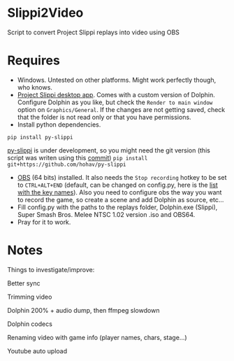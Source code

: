 # Slippi2Video
Script to convert Project Slippi replays into video using OBS

# Requires
* Windows. Untested on other platforms. Might work perfectly though, who knows.
* [Project Slippi desktop app](https://github.com/project-slippi/slippi-desktop-app/releases). Comes with a custom version of Dolphin. Configure Dolphin as you like, but check the `Render to main window` option on `Graphics/General`. If the changes are not getting saved, check that the folder is not read only or that you have permissions.
* Install python dependencies.
```
pip install py-slippi
```
[py-slippi](https://github.com/hohav/py-slippi) is under development, so you might need the git version (this script was writen using this [commit](https://github.com/hohav/py-slippi/tree/967973d9650247de541a2e20cfd727eea3a8331a))
```pip install git+https://github.com/hohav/py-slippi```
* [OBS](https://obsproject.com/) (64 bits) installed. It also needs the `Stop recording` hotkey to be set to `CTRL+ALT+END` (default, can be changed on config.py, here is the [list with the key names](https://pyautogui.readthedocs.io/en/latest/keyboard.html#the-hotkey-function)). Also you need to configure obs the way you want to record the game, so create a scene and add Dolphin as source, etc...
* Fill config.py with the paths to the replays folder, Dolphin.exe (Slippi), Super Smash Bros. Melee NTSC 1.02 version .iso and OBS64.
* Pray for it to work.

# Notes
Things to investigate/improve:

Better sync

Trimming video

Dolphin 200% + audio dump, then ffmpeg slowdown

Dolphin codecs

Renaming video with game info (player names, chars, stage...)

Youtube auto upload
